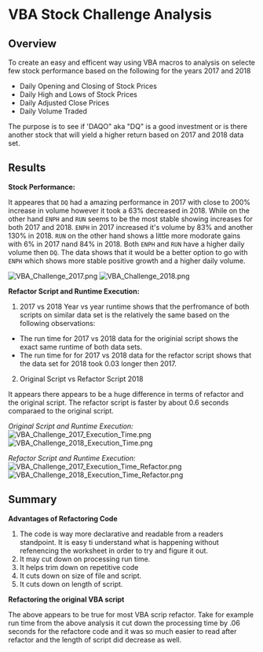 # VBA Stock Challenge Analysis 

## Overview
To create an easy and efficent way using VBA macros to analysis on selecte few stock performance based on the following for the years 2017 and 2018 

- Daily Opening and Closing of Stock Prices 
- Daily High and Lows of Stock Prices 
- Daily Adjusted Close Prices
- Daily Volume Traded 

The purpose is to see if 'DAQO" aka "DQ" is a good investment or is there another stock that will yield a higher return based on 2017 and 2018 data set. 

## Results 
**Stock Performance:**

It appeares that `DQ` had a amazing performance in 2017 with close to 200% increase in volume however it took a 63% decreased in 2018. While on the other hand `ENPH` and `RUN` seems to be the most stable showing increases for both 2017 and 2018. `ENPH` in 2017 increased it's volume by 83% and another 130% in 2018. `RUN` on the other hand shows a little more modorate gains with 6% in 2017 nand 84% in 2018. Both `ENPH` and `RUN` have a higher daily volume then `DQ`. The data shows that it would be a better option to go with `ENPH` which shows more stable positive growth and a higher daily volume.


![VBA_Challenge_2017.png](Resources/VBA_Challenge_2017.png)
![VBA_Challenge_2018.png](Resources/VBA_Challenge_2018.png)

**Refactor Script and Runtime Execution:**

1. 2017 vs 2018
Year vs year runtime shows that the perfromance of both scripts on similar data set is the relatively the same based on the following observations:

- The run time for 2017 vs 2018 data for the originial script shows the exact same runtime of both data sets.
- The run time for for 2017 vs 2018 data for the refactor script shows that the data set for 2018 took 0.03 longer then 2017. 


2. Original Script vs Refactor Script 2018

It appears there appears to be a huge difference in terms of refactor and the original script. The refactor script is faster by about 0.6 seconds comparaed to the original script. 


*Original Script and Runtime Execution:*
![VBA_Challenge_2017_Execution_Time.png](Resources/VBA_Challenge_2017_Execution_Time.png)
![VBA_Challenge_2018_Execution_Time.png](Resources/VBA_Challenge_2018_Execution_Time.png)

*Refactor Script and Runtime Execution:*
![VBA_Challenge_2017_Execution_Time_Refactor.png](Resources/VBA_Challenge_2017_Execution_Time_Refactor.png)
![VBA_Challenge_2018_Execution_Time_Refactor.png](Resources/VBA_Challenge_2018_Execution_Time_Refactor.png)


## Summary 
**Advantages of Refactoring Code**
1. The code is way more declarative and readable from a readers standpoint. It is easy ti understand what is happening without refenencing the worksheet in order to try and figure it out. 
2. It may cut down on processing run time. 
3. It helps trim down on repetitive code 
4. It cuts down on size of file and script.
5. It cuts down on length of script.

**Refactoring the original VBA script**

The above appears to be  true for most VBA scrip refactor. Take for example run time from the above analysis it cut down the processing time by .06 seconds for the refactore code and it was so much easier to read after refactor and the length of script did decrease as well. 

